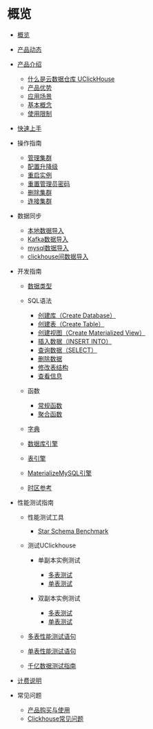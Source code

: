 # 概览

* [概览](/uclickhouse/README)

* [产品动态](/uclickhouse/dynamics)

* [产品介绍](/uclickhouse/architecture)

  * [什么是云数据仓库 UClickHouse](/uclickhouse/architecture/simple_intro)
  * [产品优势](/uclickhouse/architecture/advantages)
  * [应用场景](/uclickhouse/architecture/scenarios)
  * [基本概念](/uclickhouse/architecture/basic_concept)
  * [使用限制](/uclickhouse/architecture/limit)

* [快速上手](/uclickhouse/gettingstart)

* 操作指南
  * [管理集群](/uclickhouse/operation_guide/manage_cluster)
  * [配置升降级](/uclickhouse/operation_guide/resize_cluster)
  * [重启实例](/uclickhouse/operation_guide/restart_cluster)
  * [重置管理员密码](/uclickhouse/operation_guide/reset_password)
  * [删除集群](/uclickhouse/operation_guide/delete_cluster)
  * [连接集群](/uclickhouse/operation_guide/connect_cluster)

* 数据同步
  * [本地数据导入](/uclickhouse/dump_data/local_data)
  * [Kafka数据导入](/uclickhouse/dump_data/kafka_data)
  * [mysql数据导入](/uclickhouse/dump_data/mysql_data)
  * [clickhouse间数据导入](/uclickhouse/dump_data/clickhouse_data)

* 开发指南

  * [数据类型](/uclickhouse/developer/data_type)

  * SQL语法
    * [创建库（Create Database）](/uclickhouse/developer/sql_grammar/create_database)
    * [创建表（Create Table）](/uclickhouse/developer/sql_grammar/create_table)
    * [创建视图（Create Materialized View）](/uclickhouse/developer/sql_grammar/materialized_view)
    * [插入数据（INSERT INTO）](/uclickhouse/developer/sql_grammar/insert_into)
    * [查询数据（SELECT）](/uclickhouse/developer/sql_grammar/select)
    * [删除数据](/uclickhouse/developer/sql_grammar/delete)
    * [修改表结构](/uclickhouse/developer/sql_grammar/modify_table)
    * [查看信息](/uclickhouse/developer/sql_grammar/show_info)

  * 函数

    * [常规函数](/uclickhouse/developer/functions/conventional)
    * [聚合函数](/uclickhouse/developer/functions/aggregation)

  * [字典](/uclickhouse/developer/dictionary)

  * [数据库引擎](/uclickhouse/developer/database_engine)

  * [表引擎](/uclickhouse/developer/table_engine)

  * [MaterializeMySQL引擎](/uclickhouse/developer/materializeMySQL)

  * [时区参考](/uclickhouse/developer/zone_list)

* 性能测试指南
  * 性能测试工具

    * [Star Schema Benchmark](/uclickhouse/test/tool/ssb)

  * 测试UClickhouse

    * 单副本实例测试

      * [多表测试](/uclickhouse/test/uclickhouse_test/one_replicate_multiple)
      * [单表测试](/uclickhouse/test/uclickhouse_test/one_replicate_single)
    * 双副本实例测试 
      * [多表测试](/uclickhouse/test/uclickhouse_test/two_replicate_multiple)
      * [单表测试](/uclickhouse/test/uclickhouse_test/two_replicate_single)
  * [多表性能测试语句](/uclickhouse/test/multiple_query)

  * [单表性能测试语句](/uclickhouse/test/single_query)

  * [千亿数据测试指南](/uclickhouse/test/100billion)

* [计费说明](/uclickhouse/price)

* 常见问题

  * [产品购买与使用](/uclickhouse/problem/product_use)
  * [Clickhouse常见问题](/uclickhouse/problem/clickhouse_use)



